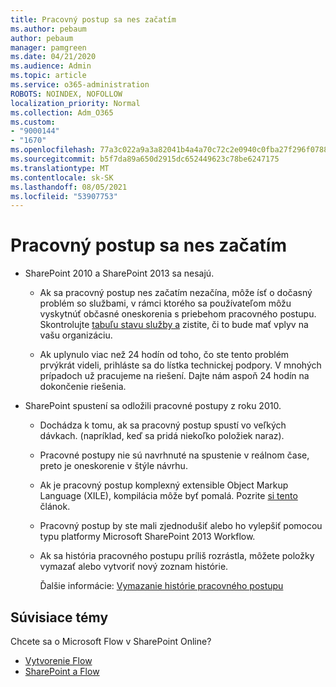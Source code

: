 ```yaml
---
title: Pracovný postup sa nes začatím
ms.author: pebaum
author: pebaum
manager: pamgreen
ms.date: 04/21/2020
ms.audience: Admin
ms.topic: article
ms.service: o365-administration
ROBOTS: NOINDEX, NOFOLLOW
localization_priority: Normal
ms.collection: Adm_O365
ms.custom:
- "9000144"
- "1670"
ms.openlocfilehash: 77a3c022a9a3a82041b4a4a70c72c2e0940c0fba27f296f07881e3abebf1e464
ms.sourcegitcommit: b5f7da89a650d2915dc652449623c78be6247175
ms.translationtype: MT
ms.contentlocale: sk-SK
ms.lasthandoff: 08/05/2021
ms.locfileid: "53907753"
---
```

# <a name="workflow-is-not-starting"></a>Pracovný postup sa nes začatím

- SharePoint 2010 a SharePoint 2013 sa nesajú.

    - Ak sa pracovný postup nes začatím nezačína, môže ísť o dočasný problém so službami, v rámci ktorého sa používateľom môžu vyskytnúť občasné oneskorenia s priebehom pracovného postupu. Skontrolujte [tabuľu stavu služby a](https://admin.microsoft.com/AdminPortal/Home/servicehealth) zistite, či to bude mať vplyv na vašu organizáciu.

    - Ak uplynulo viac než 24 hodín od toho, čo ste tento problém prvýkrát videli, prihláste sa do lístka technickej podpory. V mnohých prípadoch už pracujeme na riešení. Dajte nám aspoň 24 hodín na dokončenie riešenia.

- SharePoint spustení sa odložili pracovné postupy z roku 2010.

    - Dochádza k tomu, ak sa pracovný postup spustí vo veľkých dávkach. (napríklad, keď sa pridá niekoľko položiek naraz).

    - Pracovné postupy nie sú navrhnuté na spustenie v reálnom čase, preto je oneskorenie v štýle návrhu.

   -  Ak je pracovný postup komplexný extensible Object Markup Language (XILE), kompilácia môže byť pomalá. Pozrite [si tento](https://support.microsoft.com//kb/3043697) článok.

    - Pracovný postup by ste mali zjednodušiť alebo ho vylepšiť pomocou typu platformy Microsoft SharePoint 2013 Workflow.

    - Ak sa história pracovného postupu príliš rozrástla, môžete položky vymazať alebo vytvoriť nový zoznam histórie.

        Ďalšie informácie: [Vymazanie histórie pracovného postupu](https://blogs.technet.microsoft.com/marj/2015/08/07/sharepoint-2010-workflows-best-practice-purge-workflow-history-list-items/)


## <a name="related-topics"></a>Súvisiace témy
Chcete sa o Microsoft Flow v SharePoint Online?
- [Vytvorenie Flow](https://support.office.com/article/Create-a-flow-for-a-list-or-library-in-SharePoint-Online-or-OneDrive-for-Business-a9c3e03b-0654-46af-a254-20252e580d01) 
- [SharePoint a Flow](https://flow.microsoft.com/blog/sharepoint-and-flow/) 
